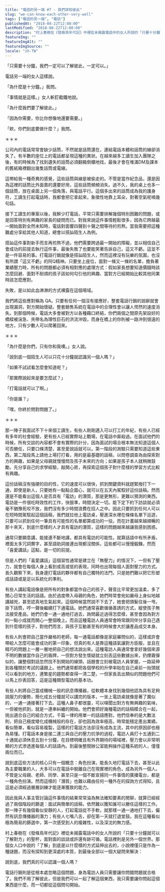 ```yaml
---
title: "電話的另一端 #7 - 我們詳知彼此"
slug: "we-can-know-each-other-very-well"
tags: ["電話的另一端", "電訪"]
publishedAt: "2018-08-22T12:00:00"
lastModified: "2018-08-22T12:00:00"
description: "村上春樹在《發條鳥年代記》中裡從未揭露電話中的女人所說的「只要十分鐘就可以了解對方」的聖杯，在電訪的場域這件事則被忽略，身為電訪人員，只需要讓你問錯問題就可以了"
featureImg: ""
featureImgAlt: ""
featureImgSource: ""
locale: "zh-TW"
---
```


「只需要十分鐘，我們一定可以了解彼此，一定可以。」

電話另一端的女人這樣說。

「為什麼是十分鐘。」我問。

「事情就是這樣。」女人斬釘截鐵地說。

「為什麼我們要了解彼此。」

「因為你需要，你比你想像地還要需要。」

「欸，你們到底要做什麼？」我問。

＊＊＊

公司內的電話常常會缺少話筒，不然就是話筒還在，連結電話本體和話筒的線卻消失了。有半數的座位上的電話都呈現這種的異狀。在越來越多工讀生加入團隊之後，有的時候為了找到遺失的話筒必須翻箱倒櫃地找，最後才會在堆滿DM及課本的舊紙箱裡翻出幾隻話筒或電線。

這帶給我一種奇異的感覺，這些話筒與線是被偷走的。不管是當作紀念品，還是因為這裡的話筒比外面賣的還要好用，這些話筒頻頻消失。過不久，我的桌上也多一個話筒，放在桌面上另一個角落，與電話平行。這個多出來的話筒成為我的護身符，工讀生打起電話時，我都會把它拿起來，象徵性地靠上耳朵，對著空氣呢喃幾句話。

接下工讀生的專案以後，我鮮少打電話，平常只需要排解幾個特別困難的問題，或是回答特別有興趣的家長的疑問而已。對我來說這件事情輕鬆很多，因為它跨越最一開始面對全然未知時，電話對面響四聲到十聲之間等待的煎熬。當我需要把這種難處分享給其他人知道，總會以搭訕陌生人為例。

搭訕這件事對新手而言再煎熬不過，他們需要跨過最一開始的障礙，並以相信自己會成功的前提去執行這件事，最後失敗了也要能笑著告訴自己，這又不虧。這並不是一件容易的事。打電話行銷就像是搭訕陌生人，然而這裡沒有玩樂的氛圍，也沒有所謂「這又不虧」的阿Q精神。只要坐上座位，面對一條又一條的名單，擔負著業績壓力時，所有的問題都必須有相對應的處理方式：假如家長想要知道價錢時該怎麼回避、面對不耐煩的孩子該如何勾引他的興趣、當對方已經開始比較其他同業時該怎麼應對。

失敗，是以如此血淋淋的方式裸露在這個場域。

我們將這些應對稱為 QA。只要有任何一個沒有接應好，整套電話行銷的說辭就會出現漏洞，對方開始懷疑。整套銷售系統在電話中的合理性會以讓人愕然的速度消失。到那個時候，電話大多會被對方以各種藉口終結，你們兩個之間原先架設好的橋樑被湍急、夾帶名為理性巨石的洪流沖毀，而身在橋上的你則被一路沖到很遠的地方，只有少數人可以爬著回來。

＊＊＊

「為什麼是你們，只有你和我噢。」女人說。

「說到底一個陌生人可以只花十分鐘就認識另一個人嗎？」

「如果不試試看怎麼會知道呢？」

「那實際說起來是要怎麼試？」

「打電話就可以了啊。」

「你是誰？」

「嘿，你終於問對問題了。」

＊＊＊

那一陣子我面試不下十來個工讀生，有些人剛剛邁入可以打工的年紀，有些人已經有多年的社會經驗，更有些人已經實際站上戰場，在電話中廝殺過。在面試他們的時候，所有交談的內容都不會有實際的計分，因為面試的場合根本無法知道這個人可否勝任，只要口條清楚，甚至愛說話就可以。第一階段的測驗只需要知道這些東西，第二階段馬上請他上場打打看，用的是最基礎的話稿，以問卷調查為由探索對方的興趣，如果是父母親就慢慢問及孩子未來的方向；如果是孩子本人就稍微鼓勵，先分享自己的求學經驗，敲開心房，再探索這個孩子對什麼樣的學習方式比較有興趣。

這份話稿沒有強硬的目的性，它的速度可以很快，抓到關鍵資料就趕緊撥打下一通，即使是新人，只要她有一點點企圖心，就可以在五天內駕馭好這份話稿。然而還是不能看出這個人是否具有「電訪」的潛質，那是更無形，更難以預測的東西。電訪是一件很吃時效性的工作，快狠準，時間決定一切。能下定下約下訪談就必須毫不猶豫死咬不放，我們沒有多少時間浪費在招人之中。因此只要抓到任何人可以在短時間駕馭起這個話稿，我們就拉他上電訪桌，壓進深水裡在條條名單下巡遊，只要可以抓到任何一筆具有可能性的名單都算成功的一役。而在計畫越來越順暢的那十來天，到底什麼樣的人才具有電訪的潛質，這樣的問題越來越讓我感到困惑。

通常只要願意講，能接連不斷地講，都具有電訪的可能性。就算話語中有所矛盾，裡面太多冗詞贅字，甚至語助詞接連出現都沒關係，這些都可以慢慢鍛鍊。然而「喜愛講話」這點，是一切的前提。

但是人們的「喜愛講話」這個習性通常是建立在「無壓力」的情況下，一但有了壓力，就會在每個人身上看到或高或低的表現，同時也出現每個人面對壓力的方式。長久觀察下來，我身邊打電話的夥伴都有自己獨特的法門，只是她們難以把它形塑成話語或是足以系統化的準則。

有些人講起電話像是把所有的對象都當作自己的孩子，聲音比平常更加溫柔，多了關心日常生活的話語。由於過度帶入母親的角色，她們時常會宛如嚴母上身似地越講越兇，甚至認真地生氣起來。這個時候當然説不下去了，她會把頭髮往後一甩，掛下話筒，哼一聲後繼續打下通電話。她們通常喜歡循循善誘的方式，縱使孩子無法接受產品，她們仍會一通一通地打過去，詢問最近過得怎麼樣，甚至會因為對方的一點小成就而開心一整個晚上。而且這種電訪人員通常會時常跟同伴分享自己遇到什麼樣的孩子，對他們而言，與孩子互動甚至有的時候會大於讓產品成交本身。

有些人則會把自己當作嚴格的老師，每一通電話都像是家庭審問似的，這樣或許會帶給人怎麼可能會成功的第一印象，但真的有人是靠這種語氣讓對方臣服，並且在精巧的問題上一層一層地把自己的想法說出來。這種電訪人員通常會拿好幾個來源不明的數據當作自己的盾牌，一但對方發生懷疑就立刻丟這些數據出來，扔煙霧彈似的，讓整個對話忽然找不到開始的線頭，話題會立刻被電訪人員掌握，一路延伸到各種關於考試的議題上。他們通常都把各個學校的升學率貼在自己桌前一抬頭就可以看到的地方，連繁星的趨勢都查得一清二楚，一但家長丟出類似的問題他們可以馬上抄表回答，這是這種類型電訪的基本功。

有些人則將自己當成機械一般的訊息傳播器，從軟體本身找到幾個他認為具有足夠說服力的優勢，簡化成五分鐘就可以講完的版本，一坐上電訪桌就像是著了魔似的，一通一通接著打下去。這種人鼻子都很靈，可以嗅聞出對方有無興趣的氣味，一但被他抓到，就是一連串糾纏的開始。他們會把好幾種電訪的話稿糅合在一起，挑出適合自己的組合方式，千篇一律的用單一的話語應對。他們信奉的是大數法則，把自己極度矮化成機械般的存在，卻也因為效率極高，時常能穩定產出業績。看似簡單，看似容易複製，這樣的打電話方法卻沒有成為主流，其中的原因卻也極為易懂。打電話本身是接二連三與自己的壓力抗爭的過程，電訪人員打十五通到二十通就必須休息五到十分鐘，在目標明確且有外界期待的場域裡，壓力會以非常明顯的方式滲透進每個人的話語內。到最後整間辦公室能夠操作這種系統的人，僅僅兩位而已。

說到底這些方法的核心只有一個概念：角色扮演，能長久地打電話下去，甚至以此為主要職業的人，大多可以在電話中脫離自己在現實裡的角色，成為另外一個人。不管是父母親、老師、同學、甚至只是一個不斷宣揚同一件事情的廣播電台，都是一種角色扮演。然而這樣的「潛質」也難以藉由任何一種外在的探詢方式得知，且這是必須經過層層訓練才能逐漸獲致的能力。

因此我與人事主管討論這件事情的結果常常淪為無法確知要素的閒聊，就算已經經過了兩個階段的篩選：面試與簡單的話稿，依然難以獲知誰可以勝任這樣的工作。那一陣子有幾個看似安靜的人，打起電話從不手軟，就那樣一通一通地打下去，儼然有訊息傳播器的潛力；有些人七嘴八舌，卻在第一天就打退堂鼓。我在這種看似極為簡易的篩選中，第一次感受到人的複雜性，以及深沈的無力感。

村上春樹在《發條鳥年代記》裡從未揭露電話中的女人所說的「只要十分鐘就可以了解對方」的聖杯，面對面的談話或許還有跡可循，電話裡則是另外一個世界。那個女人口中說的「了解」到底是以什麼樣的方式延伸出去的，小說裡僅只是作為一種謎題，而沒有探知到更深處的本質，到最後全部以一個大疑問來解決：

說到底，我們真的可以認識一個人嗎？

電話行銷則是從根本處忽略這個問題，身為電訪人員只需要讓你問錯問題就合格了。我們不用了解彼此，但是我們可以一起了解這個東西，我只需要讓你問起這個東西是什麼，而一切都從這個問句開始。

